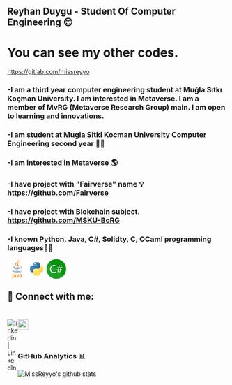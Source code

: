 ## Reyhan Duygu - Student Of Computer Engineering :blush: 

#
### 
# You can see my other codes.
https://gitlab.com/missreyyo

### -I am a third year computer engineering student at Muğla Sıtkı Koçman University. I am interested in Metaverse. I am a member of MvRG (Metaverse Research Group) main.  I am open to learning and innovations.

### -I am student at Mugla Sitki Kocman University Computer Engineering second year 👨‍🎓

### -I am interested in Metaverse 🌎




### -I have project with "Fairverse" name 💡https://github.com/Fairverse
### -I have project with Blokchain subject. https://github.com/MSKU-BcRG



### -I known Python, Java,  C#, Solidty, C, OCaml programming languages👩‍💻
<img align="left" alt="Java" width="45px" src="https://raw.githubusercontent.com/github/explore/cebd63002168a05a6a642f309227eefeccd92950/topics/java/java.png" />
<img align="left" alt="Python" width="45px" src="https://raw.githubusercontent.com/github/explore/cebd63002168a05a6a642f309227eefeccd92950/topics/python/python.png" />
<img align="left" alt="C#" width="45px" src="https://raw.githubusercontent.com/github/explore/cebd63002168a05a6a642f309227eefeccd92950/topics/csharp/csharp.png" />

<br />
<br />

#
## 📩 Connect with me:

#
[<img align="left" alt="linkedin | LinkedIn" width="24px" src="https://raw.githubusercontent.com/peterthehan/peterthehan/master/assets/linkedin.svg" />][linkedin]



[<img align="left" height="24" width="24" src="https://cdn.jsdelivr.net/npm/simple-icons@v4/icons/gmail.svg" />][gmail]

<br />

[linkedin]: https://www.linkedin.com/in/reyhan-duygu-1a85661a3/
[gmail]: mailto:reyhanduygu123@gmail.com

<br />

#

### GitHub Analytics 📊

![MissReyyo's github stats](https://github-readme-stats.vercel.app/api?username=MissReyyo&show_icons=true)

<br />
<br />

